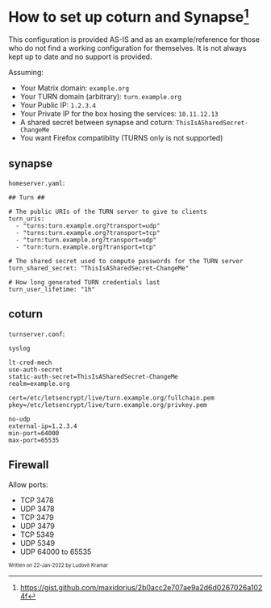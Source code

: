 # How to set up coturn and Synapse[^2] 

[^2]: https://gist.github.com/maxidorius/2b0acc2e707ae9a2d6d0267026a1024f

This configuration is provided AS-IS and as an example/reference for those who do not find a working configuration for themselves. It is not always kept up to date and no support is provided.

Assuming:
- Your Matrix domain: `example.org`
- Your TURN domain (arbitrary): `turn.example.org`
- Your Public IP: `1.2.3.4`
- Your Private IP for the box hosing the services: `10.11.12.13`
- A shared secret between synapse and coturn: `ThisIsASharedSecret-ChangeMe`
- You want Firefox compatiblity (TURNS only is not supported)

## synapse
`homeserver.yaml`:

```
## Turn ##

# The public URIs of the TURN server to give to clients
turn_uris:
  - "turns:turn.example.org?transport=udp"
  - "turns:turn.example.org?transport=tcp"
  - "turn:turn.example.org?transport=udp"
  - "turn:turn.example.org?transport=tcp"

# The shared secret used to compute passwords for the TURN server
turn_shared_secret: "ThisIsASharedSecret-ChangeMe"

# How long generated TURN credentials last
turn_user_lifetime: "1h"

```

## coturn
`turnserver.conf`:

```
syslog

lt-cred-mech
use-auth-secret
static-auth-secret=ThisIsASharedSecret-ChangeMe
realm=example.org

cert=/etc/letsencrypt/live/turn.example.org/fullchain.pem
pkey=/etc/letsencrypt/live/turn.example.org/privkey.pem

no-udp
external-ip=1.2.3.4
min-port=64000
max-port=65535
```

## Firewall
Allow ports:
- TCP 3478
- UDP 3478
- TCP 3479
- UDP 3479
- TCP 5349
- UDP 5349
- UDP 64000 to 65535

<sup><sub>Written on 22-Jan-2022 by Ludovit Kramar</sub></sup>